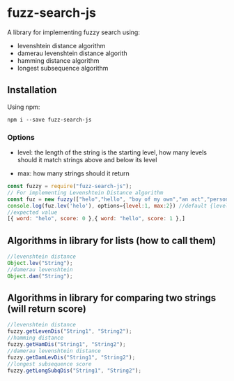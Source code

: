 # fuzz-search-js

A library for implementing fuzzy search using:

- levenshtein distance algorithm
- damerau levenshtein distance algorith
- hamming distance algorithm
- longest subsequence algorithm

## Installation

Using npm:

```shell
npm i --save fuzz-search-js
```

### Options

- level: the length of the string is the starting level, how many levels should it match strings above and below its level

- max: how many strings should it return

```js
const fuzzy = require("fuzz-search-js");
// For implementing Levenshtein Distance algorithm
const fuz = new fuzzy(["helo","hello", "boy of my own","an act","personal",])
console.log(fuz.lev('helo'), options={level:1, max:2}) //default {level:3, max:5}
//expected value
[{ word: "helo", score: 0 },{ word: "hello", score: 1 },]
```

## Algorithms in library for lists (how to call them)

```js
//levenshtein distance
Object.lev("String");
//damerau levenshtein
Object.dam("String");
```

## Algorithms in library for comparing two strings (will return score)

```js
//levenshtein distance
fuzzy.getLevenDis("String1", "String2");
//hamming distance
fuzzy.getHamDis("String1", "String2");
//damerau levenshtein distance
fuzzy.getDamLevDis("String1", "String2");
//longest subsequence score
fuzzy.getLongSubqDis("String1", "String2");
```
